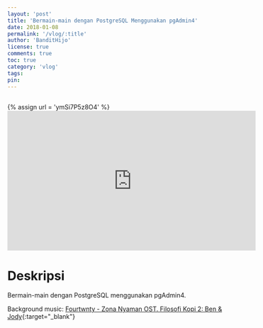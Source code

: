 ```yaml
---
layout: 'post'
title: 'Bermain-main dengan PostgreSQL Menggunakan pgAdmin4'
date: 2018-01-08
permalink: '/vlog/:title'
author: 'BanditHijo'
license: true
comments: true
toc: true
category: 'vlog'
tags:
pin:
---
```


<div style="margin-top:30px;"></div>
<!-- EMBED CONTAINER: YOUTUBE -->
{% assign url = 'ymSi7P5z8O4' %}
<div class='embed-container'>
<iframe width="560" height="315" src="https://www.youtube.com/embed/{{ url }}" frameborder="0" allow="accelerometer; autoplay; encrypted-media; gyroscope; picture-in-picture" allowfullscreen></iframe>
</div>

# Deskripsi

Bermain-main dengan PostgreSQL menggunakan pgAdmin4.

Background music:
[Fourtwnty - Zona Nyaman OST. Filosofi Kopi 2: Ben & Jody](https://youtu.be/OnfYLBNvrPw){:target="_blank"}
